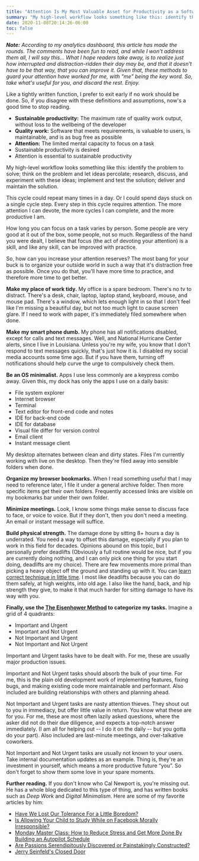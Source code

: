 ```yaml
---
title: "Attention Is My Most Valuable Asset for Productivity as a Software Developer"
summary: "My high-level workflow looks something like this: identify the problem to solve; think on the problem and let ideas percolate; research, discuss, and experiment with these ideas; implement and test the solution; deliver and maintain the solution."
date: 2020-11-08T20:14:26-06:00
toc: false
---
```


_**Note:** According to my analytics dashboard, this article has made the rounds. The comments have been fun to read, and while I won't address them all, I will say this... What I hope readers take away, is to realize just how interrupted and distraction-ridden their day may be, and that it doesn't have to be that way, that you can improve it. Given that, these methods to guard your attention have worked for me, with "me" being the key word. So, take what's useful for you, and discard the rest. Enjoy._

Like a tightly written function, I prefer to exit early if no work should be done. So, if you disagree with these definitions and assumptions, now's a good time to stop reading.

- **Sustainable productivity:** The maximum rate of quality work output, without loss to the wellbeing of the developer
- **Quality work:** Software that meets requirements, is valuable to users, is maintainable, and is as bug free as possible
- **Attention:** The limited mental capacity to focus on a task
- Sustainable productivity is desired
- Attention is essential to sustainable productivity 

My high-level workflow looks something like this: identify the problem to solve; think on the problem and let ideas percolate; research, discuss, and experiment with these ideas; implement and test the solution; deliver and maintain the solution.

This cycle could repeat many times in a day. Or I could spend days stuck on a single cycle step. Every step in this cycle requires attention. The more attention I can devote, the more cycles I can complete, and the more productive I am. 

How long you can focus on a task varies by person. Some people are very good at it out of the box, some people, not so much. Regardless of the hand you were dealt, I believe that focus (the act of devoting your attention) is a skill, and like any skill, can be improved with practice. 

So, how can you increase your attention reserves? The most bang for your buck is to organize your outside world in such a way that it's distraction free as possible. Once you do that, you'll have more time to practice, and therefore more time to get better. 

**Make my place of work tidy.** My office is a spare bedroom. There's no tv to distract. There's a desk, chair, laptop, laptop stand, keyboard, mouse, and mouse pad. There's a window, which lets enough light in so that I don't feel like I'm missing a beautiful day, but not too much light to cause screen glare. If I need to work with paper, it's immediately filed somewhere when done.

**Make my smart phone dumb.** My phone has all notifications disabled, except for calls and text messages. Well, and National Hurricane Center alerts, since I live in Louisiana. Unless you're my wife, you know that I don't respond to text messages quickly, that's just how it is. I disabled my social media accounts some time ago. But if you have them, turning off notifications should help curve the urge to compulsively check them. 

**Be an OS minimalist.** Apps I use less commonly are a keypress combo away. Given this, my dock has only the apps I use on a daily basis:

- File system explorer 
- Internet browser 
- Terminal 
- Text editor for front-end code and notes
- IDE for back-end code 
- IDE for database 
- Visual file differ for version control
- Email client 
- Instant message client 

My desktop alternates between clean and dirty states. Files I'm currently working with live on the desktop. Then they're filed away into sensible folders when done. 

**Organize my browser bookmarks.** When I read something useful that I may need to reference later, I file it under a general archive folder. Then more specific items get their own folders. Frequently accessed links are visible on my bookmarks bar under their own folder. 

**Minimize meetings.** Look, I know some things make sense to discuss face to face, or voice to voice. But if they don't, then you don't need a meeting. An email or instant message will suffice. 

**Build physical strength.** The damage done by sitting 8+ hours a day is underrated. You need a way to offset this damage, especially if you plan to work in this field for decades. Opinions abound on this topic, but I personally prefer deadlifts (Obviously a full routine would be nice, but if you are currently doing nothing, and I can only pick one thing for you start doing, deadlifts are my choice). There are few movements more primal than picking a heavy object off the ground and standing up with it. You can [learn correct technique in little time](https://www.youtube.com/watch?v=wYREQkVtvEc). I most like deadlifts because you can do them safely, at high weights, into old age. I also like the hand, back, and hip strength they give, to make it that much harder for sitting damage to have its way with you.

**Finally, use the [The Eisenhower Method](https://en.wikipedia.org/wiki/Time_management#The_Eisenhower_Method) to categorize my tasks.** Imagine a grid of 4 quadrants:

- Important and Urgent
- Important and Not Urgent
- Not Important and Urgent
- Not Important and Not Urgent

Important and Urgent tasks have to be dealt with. For me, these are usually major production issues. 

Important and Not Urgent tasks should absorb the bulk of your time. For me, this is the plain old development work of implementing features, fixing bugs, and making existing code more maintainable and performant. Also included are building relationships with others and planning ahead.

Not Important and Urgent tasks are nasty attention thieves. They shout out to you in immediacy, but offer little value in return. You know what these are for you. For me, these are most often lazily asked questions, where the asker did not do their due diligence, and expects a top-notch answer immediately. (I am all for helping out -- I do it on the daily -- but you gotta do your part). Also included are last-minute meetings, and over-talkative coworkers.

Not Important and Not Urgent tasks are usually not known to your users. Take internal documentation updates as an example. Thing is, they're an investment in yourself, which means a more productive future “you”. So don't forget to show them some love in your spare moments. 

**Further reading.** If you don't know who Cal Newport is, you're missing out. He has a whole blog dedicated to this type of thing, and has written books such as _Deep Work_ and _Digital Minimalism_. Here are some of my favorite articles by him:

- [Have We Lost Our Tolerance For a Little Boredom?](https://www.calnewport.com/blog/2009/02/04/have-we-lost-our-tolerance-for-a-little-boredom/)
- [Is Allowing Your Child to Study While on Facebook Morally Irresponsible?](https://www.calnewport.com/blog/2010/06/10/is-allowing-your-child-to-study-while-on-facebook-morally-equivalent-to-drinking-while-pregnant/)
- [Monday Master Class: How to Reduce Stress and Get More Done By Building an Autopilot Schedule](https://www.calnewport.com/blog/2008/04/07/monday-master-class-how-to-reduce-stress-and-get-more-done-by-building-an-autopilot-schedule/)
- [Are Passions Serendipitously Discovered or Painstakingly Constructed?](https://www.calnewport.com/blog/2009/11/24/are-passions-serendipitously-discovered-or-painstakingly-constructed/)
- [Jerry Seinfeld's Closed Door](https://www.calnewport.com/blog/2018/06/08/jerry-seinfelds-closed-door/)

